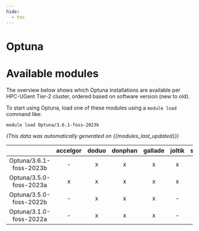 ```yaml
---
hide:
  - toc
---
```


Optuna
======

# Available modules


The overview below shows which Optuna installations are available per HPC-UGent Tier-2 cluster, ordered based on software version (new to old).

To start using Optuna, load one of these modules using a `module load` command like:

```shell
module load Optuna/3.6.1-foss-2023b
```

*(This data was automatically generated on {{modules_last_updated}})*  

| |accelgor|doduo|donphan|gallade|joltik|shinx|skitty|
| :---: | :---: | :---: | :---: | :---: | :---: | :---: | :---: |
|Optuna/3.6.1-foss-2023b|-|x|x|x|x|x|x|
|Optuna/3.5.0-foss-2023a|x|x|x|x|x|x|x|
|Optuna/3.5.0-foss-2022b|-|x|x|x|-|-|-|
|Optuna/3.1.0-foss-2022a|-|x|x|x|-|-|-|
